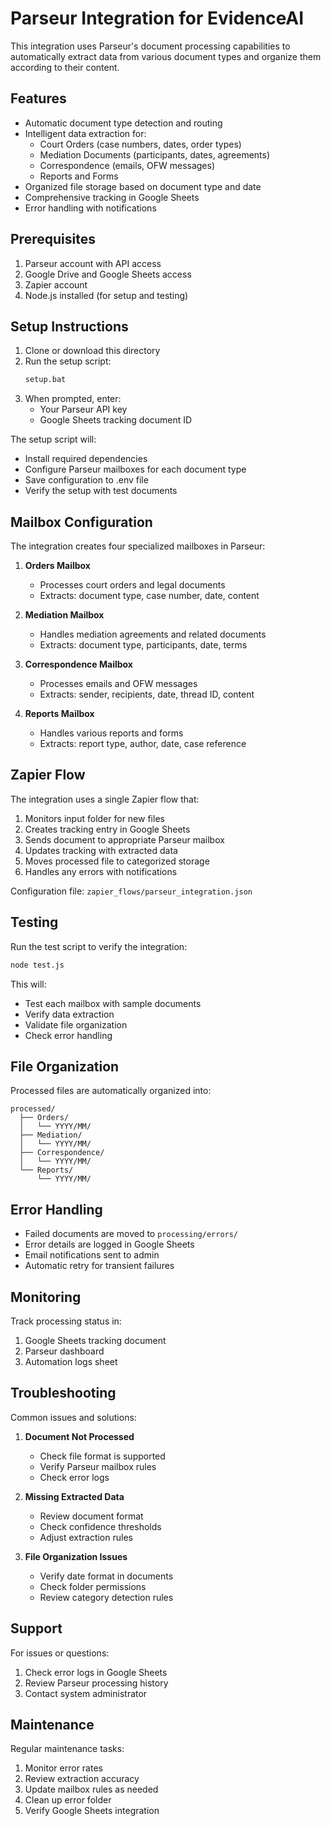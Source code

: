 # Parseur Integration for EvidenceAI

This integration uses Parseur's document processing capabilities to automatically extract data from various document types and organize them according to their content.

## Features

- Automatic document type detection and routing
- Intelligent data extraction for:
  - Court Orders (case numbers, dates, order types)
  - Mediation Documents (participants, dates, agreements)
  - Correspondence (emails, OFW messages)
  - Reports and Forms
- Organized file storage based on document type and date
- Comprehensive tracking in Google Sheets
- Error handling with notifications

## Prerequisites

1. Parseur account with API access
2. Google Drive and Google Sheets access
3. Zapier account
4. Node.js installed (for setup and testing)

## Setup Instructions

1. Clone or download this directory
2. Run the setup script:
   ```bash
   setup.bat
   ```
3. When prompted, enter:
   - Your Parseur API key
   - Google Sheets tracking document ID

The setup script will:
- Install required dependencies
- Configure Parseur mailboxes for each document type
- Save configuration to .env file
- Verify the setup with test documents

## Mailbox Configuration

The integration creates four specialized mailboxes in Parseur:

1. **Orders Mailbox**
   - Processes court orders and legal documents
   - Extracts: document type, case number, date, content

2. **Mediation Mailbox**
   - Handles mediation agreements and related documents
   - Extracts: document type, participants, date, terms

3. **Correspondence Mailbox**
   - Processes emails and OFW messages
   - Extracts: sender, recipients, date, thread ID, content

4. **Reports Mailbox**
   - Handles various reports and forms
   - Extracts: report type, author, date, case reference

## Zapier Flow

The integration uses a single Zapier flow that:

1. Monitors input folder for new files
2. Creates tracking entry in Google Sheets
3. Sends document to appropriate Parseur mailbox
4. Updates tracking with extracted data
5. Moves processed file to categorized storage
6. Handles any errors with notifications

Configuration file: `zapier_flows/parseur_integration.json`

## Testing

Run the test script to verify the integration:
```bash
node test.js
```

This will:
- Test each mailbox with sample documents
- Verify data extraction
- Validate file organization
- Check error handling

## File Organization

Processed files are automatically organized into:

```
processed/
  ├── Orders/
  │   └── YYYY/MM/
  ├── Mediation/
  │   └── YYYY/MM/
  ├── Correspondence/
  │   └── YYYY/MM/
  └── Reports/
      └── YYYY/MM/
```

## Error Handling

- Failed documents are moved to `processing/errors/`
- Error details are logged in Google Sheets
- Email notifications sent to admin
- Automatic retry for transient failures

## Monitoring

Track processing status in:
1. Google Sheets tracking document
2. Parseur dashboard
3. Automation logs sheet

## Troubleshooting

Common issues and solutions:

1. **Document Not Processed**
   - Check file format is supported
   - Verify Parseur mailbox rules
   - Check error logs

2. **Missing Extracted Data**
   - Review document format
   - Check confidence thresholds
   - Adjust extraction rules

3. **File Organization Issues**
   - Verify date format in documents
   - Check folder permissions
   - Review category detection rules

## Support

For issues or questions:
1. Check error logs in Google Sheets
2. Review Parseur processing history
3. Contact system administrator

## Maintenance

Regular maintenance tasks:
1. Monitor error rates
2. Review extraction accuracy
3. Update mailbox rules as needed
4. Clean up error folder
5. Verify Google Sheets integration
